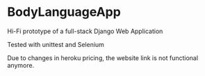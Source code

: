 # BodyLanguageApp
Hi-Fi prototype of a full-stack Django Web Application

Tested with unittest and Selenium

Due to changes in heroku pricing, the website link is not functional anymore.
